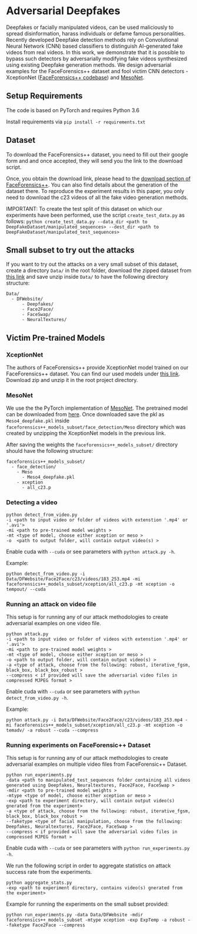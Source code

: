# Adversarial Deepfakes

Deepfakes or facially manipulated videos, can be used maliciously to spread disinformation, harass individuals or defame famous personalities. Recently developed Deepfake detection methods rely on Convolutional Neural Network (CNN) based classifiers to distinguish AI-generated fake videos from real videos. In this work, we demonstrate that it is possible to bypass such detectors by adversarially modifying fake videos synthesized using existing Deepfake generation methods. We design adversarial examples for the FaceForensics++ dataset and fool victim CNN detectors - XceptionNet ([FaceForensics++ codebase](https://github.com/ondyari/FaceForensics)) and [MesoNet](https://github.com/HongguLiu/MesoNet-Pytorch).

## Setup Requirements

The code is based on PyTorch and requires Python 3.6

Install requirements via ```pip install -r requirements.txt```

## Dataset
To download the FaceForensics++ dataset, you need to fill out their google form and and once accepted, they will send you the link to the download script.

Once, you obtain the download link, please head to the [download section of FaceForensics++](https://github.com/ondyari/FaceForensics/tree/master/dataset). You can also find details about the generation of the dataset there. To reproduce the experiment results in this paper, you only need to download the c23 videos of all the fake video generation methods.

IMPORTANT: To create the test split of this dataset on which our experiments have been performed, use the script ```create_test_data.py``` as follows:
```python create_test_data.py --data_dir <path to DeepFakeDataset/manipulated_sequences> --dest_dir <path to DeepFakeDataset/manipulated_test_sequences> ```

## Small subset to try out the attacks
If you want to try out the attacks on a very small subset of this dataset, create a directory `Data/` in the root folder,  download the zipped dataset from [this link](http://adversarialdeepfakes.github.io/dfsubset.zip) and save unzip inside `Data/` to have the following directory structure:

```
Data/
  - DFWebsite/
      - Deepfakes/
      - Face2Face/
      - FaceSwap/
      - NeuralTextures/
```

## Victim Pre-trained Models

### XceptionNet
The authors of FaceForensics++ provide XceptionNet model trained on our FaceForensics++ dataset. 
You can find our used models under [this link](http://kaldir.vc.in.tum.de:/FaceForensics/models/faceforensics++_models.zip). Download zip and unzip it in the root project directory.

### MesoNet

We use the the PyTorch implementation of [MesoNet](https://github.com/HongguLiu/MesoNet-Pytorch). The pretrained model can be downloaded from [here](https://github.com/HongguLiu/MesoNet-Pytorch/blob/master/output/Mesonet/best.pkl?raw=true). Once downloaded save the pkl as `Meso4_deepfake.pkl` inside ```faceforensics++_models_subset/face_detection/Meso```  directory which was created by unzipping the XceptionNet models in the previous link. 

After saving the weights the `faceforensics++_models_subset/` directory should have the following structure:

```
faceforensics++_models_subset/
  - face_detection/
    - Meso
      - Meso4_deepfake.pkl
    - xception
      - all_c23.p
```
    

### Detecting a video

```shell
python detect_from_video.py
-i <path to input video or folder of videos with extenstion '.mp4' or '.avi'>
-mi <path to pre-trained model weights >
-mt <type of model, choose either xception or meso >
-o  <path to output folder, will contain output video(s) >
```
Enable cuda with ```--cuda```  or see parameters with ```python attack.py -h```.

Example:
```shell
python detect_from_video.py -i Data/DFWebsite/Face2Face/c23/videos/183_253.mp4 -mi faceforensics++_models_subset/xception/all_c23.p -mt xception -o tempout/ --cuda
```

### Running an attack on video file

This setup is for running any of our attack methodologies to create adversarial examples on one video file. 
```shell
python attack.py
-i <path to input video or folder of videos with extenstion '.mp4' or '.avi'>
-mi <path to pre-trained model weights >
-mt <type of model, choose either xception or meso >
-o <path to output folder, will contain output video(s) >
-a <type of attack, choose from the following: robust, iterative_fgsm, black_box, black_box_robust >
--compress < if provided will save the adversarial video files in compressed MJPEG format > 

```  

Enable cuda with ```--cuda```  or see parameters with ```python detect_from_video.py -h```.

Example:
```shell
python attack.py -i Data/DFWebsite/Face2Face/c23/videos/183_253.mp4 -mi faceforensics++_models_subset/xception/all_c23.p -mt xception -o temadv/ -a robust --cuda --compress
```

### Running experiments on FaceForensic++ Dataset

This setup is for running any of our attack methodologies to create adversarial examples on multiple video files from FaceForensic++ Dataset. 
```shell
python run_experiments.py
-data <path to manipulated_test_sequences folder containing all videos generated using Deepfakes, Neuraltextures, Face2Face, FaceSwap >
-mdir <path to pre-trained model weights >
-mtype <type of model, choose either xception or meso >
-exp <path to experiment directory, will contain output video(s) gnerated from the experiment>
-a <type of attack, choose from the following: robust, iterative_fgsm, black_box, black_box_robust >
--faketype <type of facial manipulation, choose from the following: Deepfakes, Neuraltextures, Face2Face, FaceSwap >
--compress < if provided will save the adversarial video files in compressed MJPEG format > 

```  
Enable cuda with ```--cuda```  or see parameters with ```python run_experiments.py -h```.

We run the following script in order to aggregate statistics on attack success rate from the experiments.
```shell
python aggregate_stats.py
-exp <path to experiment directory, contains video(s) gnerated from the experiment>
```  

Example for running the experiments on the small subset provided:

```shell
python run_experiments.py -data Data/DFWebsite -mdir faceforensics++_models_subset -mtype xception -exp ExpTemp -a robust --faketype Face2Face --compress
```

